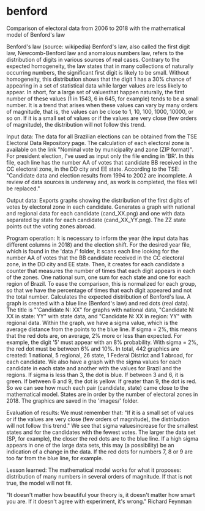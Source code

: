 # benford
Comparison of electoral data from 2006 to 2018 with the mathematical model of Benford's law

Benford's law (source: wikipedia)
Benford's law, also called the first digit law, Newcomb-Benford law and anomalous numbers law, refers to the distribution of digits in various sources of real cases. Contrary to the expected homogeneity, the law states that in many collections of naturally occurring numbers, the significant first digit is likely to be small. Without homogeneity, this distribution shows that the digit 1 has a 30% chance of appearing in a set of statistical data while larger values ​​are less likely to appear.
In short, for a large set of values ​​that happen naturally, the first number of these values ​​(1 in 1543, 6 in 645, for example) tends to be a small number. It is a trend that arises when these values ​​can vary by many orders of magnitude, that is, the values ​​can be close to 1, 10, 100, 1000, 10000, or so on.
If it is a small set of values ​​or if the values ​​are very close (few orders of magnitude), the distribution will not follow this trend.

Input data:
The data for all Brazilian elections can be obtained from the TSE Electoral Data Repository page. The calculation of each electoral zone is available on the link "Nominal vote by municipality and zone (ZIP format)". For president election, I've used as input only the file ending in 'BR'.
In this file, each line has the number AA of votes that candidate BB received in the CC electoral zone, in the DD city and EE state.
According to the TSE: "Candidate data and election results from 1994 to 2002 are incomplete. A review of data sources is underway and, as work is completed, the files will be replaced."

Output data:
Exports graphs showing the distribution of the first digits of votes by electoral zone in each candidate.
Generates a graph with national and regional data for each candidate (cand_XX.png) and one with data separated by state for each candidate (cand_XX_YY.png). The ZZ state points out the voting zones abroad.

Program operation:
It is necessary to inform the year (the input data has different columns in 2018) and the election shift.
For the desired year file, which is found in the 'data /' folder, it scans each line looking for the number AA of votes that the BB candidate received in the CC electoral zone, in the DD city and EE state.
Then, it creates for each candidate a counter that measures the number of times that each digit appears in each of the zones. One national sum, one sum for each state and one for each region of Brazil. To ease the comparison, this is normalized for each group, so that we have the percentage of times that each digit appeared and not the total number.
Calculates the expected distribution of Benford's law.
A graph is created with a blue line (Benford's law) and red dots (real data). The title is "'Candidate N: XX" for graphs with national data, "Candidate N: XX in state: YY" with state data, and "Candidate N: XX in region: YY" with regional data.
Within the graph, we have a sigma value, which is the average distance from the points to the blue line. If sigma = 2%, this means that the red dots are, on average, 2% more or less than expected. For example, the digit '5' must appear with an 8% probability. With sigma = 2%, the red dot must be between 6% and 10%.
In total, 442 graphics are created: 1 national, 5 regional, 26 state, 1 Federal District and 1 abroad, for each candidate.
We also have a graph with the sigma values ​​for each candidate in each state and another with the values ​​for Brazil and the regions. If sigma is less than 3, the dot is blue. If between 3 and 6, it is green. If between 6 and 9, the dot is yellow. If greater than 9, the dot is red. So we can see how much each pair (candidate, state) came close to the mathematical model. States are in order by the number of electoral zones in 2018.
The graphics are saved in the 'images/' folder.

Evaluation of results:
We must remember that: "If it is a small set of values ​​or if the values ​​are very close (few orders of magnitude), the distribution will not follow this trend." We see that sigma values ​​increase for the smallest states and for the candidates with the fewest votes. The larger the data set (SP, for example), the closer the red dots are to the blue line.
If a high sigma appears in one of the large data sets, this may (a possibility) be an indication of a change in the data. If the red dots for numbers 7, 8 or 9 are too far from the blue line, for example.

Lesson learned:
The mathematical model works for what it proposes: distribution of many numbers in several orders of magnitude. If that is not true, the model will not fit.


"It doesn't matter how beautiful your theory is, it doesn't matter how smart you are. If it doesn't agree with experiment, it's wrong." Richard Feynman
